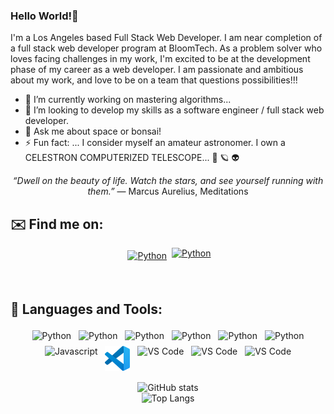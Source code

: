 ### Hello World!👋

I'm a Los Angeles based Full Stack Web Developer. I am near completion of a full stack web developer program at BloomTech. As a problem solver who loves facing challenges in my work, I'm excited to be at the development phase of my career as a web developer. I am passionate and ambitious about my work, and love to be on a team that questions possibilities!!!

- 🌱 I’m currently working on mastering algorithms... 
- 🤝 I’m looking to develop my skills as a software engineer / full stack web developer. 
- 💬 Ask me about space or bonsai!
- ⚡ Fun fact: ... I consider myself an amateur astronomer. I own a CELESTRON COMPUTERIZED TELESCOPE... 🔭 🪐 👽 

<p align='center'> <i>“Dwell on the beauty of life. Watch the stars, and see yourself running with them.”</i> — Marcus Aurelius, Meditations</p>

## ✉️ Find me on:

<p align="center">
<!--  <a href="https://jthernandez999.github.io/" target="_blank" rel="noopener noreferrer"> <img src="https://raw.githubusercontent.com/iconic/open-iconic/master/svg/globe.svg" alt="Python" height="40" style="vertical-align:top; margin:4px"> </a> -->
 <a href="https://linkedin.com/in/joe-thomas-hernandez" target="_blank" rel="noopener noreferrer"> <img src="https://cdn.jsdelivr.net/npm/simple-icons@v3/icons/linkedin.svg" alt="Python" height="40" style="vertical-align:top; margin:4px"></a>
 <a href="mailto:j.t.hernandez999@gmail.com"> <img src="https://cdn.jsdelivr.net/npm/simple-icons@v3/icons/gmail.svg" alt="Python" height="40" style="vertical-align:top; margin:4px background-color:white;"></a>
</p>

<br/>

## 🧰 Languages and Tools:

<p align="center">
 
<!-- <img src="https://raw.githubusercontent.com/github/explore/80688e429a7d4ef2fca1e82350fe8e3517d3494d/topics/python/python.png" alt="Python" height="40" style="vertical-align:top; margin:4px"> -->
 
 <img src="https://camo.githubusercontent.com/cec92673ea713fa89ba2ae2033daf5851f6f39393ff5b93231aa707d424638d9/68747470733a2f2f696d672e736869656c64732e696f2f62616467652f2d4e6f64656a732d626c61636b3f7374796c653d666c61742d737175617265266c6f676f3d4e6f64652e6a73" alt="Python" height="40" style="vertical-align:top; margin:4px">
 
  <img src="https://camo.githubusercontent.com/137a7a0f28f9e326bcc81a5a0bd853c86435143774c15642d827a5788e778667/68747470733a2f2f696d672e736869656c64732e696f2f62616467652f2d52656163742d626c61636b3f7374796c653d666c61742d737175617265266c6f676f3d7265616374" alt="Python" height="40" style="vertical-align:top; margin:4px">

<img src="https://camo.githubusercontent.com/0c3a16a22ae058cfe38a06dc9ea16404cf006409262f547c9ccfa3ec8b30f71e/68747470733a2f2f696d672e736869656c64732e696f2f62616467652f2d48544d4c352d4533344632363f7374796c653d666c61742d737175617265266c6f676f3d68746d6c35266c6f676f436f6c6f723d7768697465" alt="Python" height="40" style="vertical-align:top; margin:4px">
 
 <img src="https://camo.githubusercontent.com/2435c2a64789b8a71c701a1a593b4a6e6869789bfb0626e515dc2a6b6dffa6c5/68747470733a2f2f696d672e736869656c64732e696f2f62616467652f2d435353332d3135373242363f7374796c653d666c61742d737175617265266c6f676f3d63737333" alt="Python" height="40" style="vertical-align:top; margin:4px">
 
 <img src="https://camo.githubusercontent.com/77bd5e6a17071b0a508f9815bfff782af2020ea1d4b4b26d253ec61ac6be4b14/68747470733a2f2f696d672e736869656c64732e696f2f62616467652f2d506f737467726553514c2d3333363739313f7374796c653d666c61742d737175617265266c6f676f3d706f737467726573716c" alt="Python" height="40" style="vertical-align:top; margin:4px">
 
 <img src="https://camo.githubusercontent.com/e56d586bf373ad33a4e8c7101246d54d5edc0fb52b87d309b899ce4818bd6086/68747470733a2f2f696d672e736869656c64732e696f2f62616467652f2d426f6f7473747261702d3536334437433f7374796c653d666c61742d737175617265266c6f676f3d626f6f747374726170" alt="Python" height="40" style="vertical-align:top; margin:4px">

<img src="https://camo.githubusercontent.com/cf1a0ef083a2372d7f66b4691d5d25bfd8c098f42871e8da90edb1f32ed187c4/68747470733a2f2f696d672e736869656c64732e696f2f62616467652f2d4a6176615363726970742d626c61636b3f7374796c653d666c61742d737175617265266c6f676f3d6a617661736372697074" alt="Javascript" height="40" style="vertical-align:top; margin:4px">
 
<img src="https://raw.githubusercontent.com/github/explore/80688e429a7d4ef2fca1e82350fe8e3517d3494d/topics/visual-studio-code/visual-studio-code.png" alt="VS Code" height="40" style="vertical-align:top; margin:4px">
 
<img src="https://camo.githubusercontent.com/edd3031a0956c904634f9a394267a6ba61e9a0bb95c9512a1fbc0725b4014d03/68747470733a2f2f696d672e736869656c64732e696f2f62616467652f2d4769742d626c61636b3f7374796c653d666c61742d737175617265266c6f676f3d676974" alt="VS Code" height="40" style="vertical-align:top; margin:4px">
 
 <img src="https://camo.githubusercontent.com/cf47f22e684a7deb3fe00783eec8e7407be43a25da81cdecc270d6ffc5bd38e6/68747470733a2f2f696d672e736869656c64732e696f2f62616467652f506f73746d616e2d626c61636b3f7374796c653d666c61742d737175617265266c6f676f3d706f73746d616e" alt="VS Code" height="40" style="vertical-align:top; margin:4px">
 
 <img src="https://camo.githubusercontent.com/85dc47a56a4e73ae7b6e64b3b4416785497e74219ae179ae8faaaca10d5a78d9/68747470733a2f2f696d672e736869656c64732e696f2f62616467652f2d4769744875622d3138313731373f7374796c653d666c61742d737175617265266c6f676f3d676974687562" alt="VS Code" height="40" style="vertical-align:top; margin:4px">
</p>

<!-- [![Top Langs](https://github-readme-stats.vercel.app/api/top-langs/?username=jthernandez999&langs_count=8)](https://github.com/jthernnadez999/github-readme-stats) -->
<div align='center'>
 
![GitHub stats](https://github-readme-stats.vercel.app/api?username=jthernandez999&show_icons=true&theme=tokyonight)   
![Top Langs](https://github-readme-stats.vercel.app/api/top-langs/?username=jthernandez999&theme=tokyonight) 
<!-- ![](https://visitor-badge.laobi.icu/badge?page_id=jthernandez999) -->
<!-- [![Github](https://img.shields.io/github/followers/jthernandez999?label=Follow&style=social)](https://github.com/jthernandez999) -->

